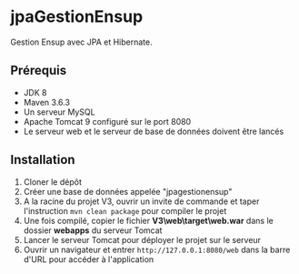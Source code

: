 # jpaGestionEnsup

Gestion Ensup avec JPA et Hibernate.

## Prérequis

- JDK 8
- Maven 3.6.3
- Un serveur MySQL
- Apache Tomcat 9 configuré sur le port 8080
- Le serveur web et le serveur de base de données doivent être lancés

## Installation

1. Cloner le dépôt
2. Créer une base de données appelée "jpagestionensup"
3. A la racine du projet V3, ouvrir un invite de commande et taper l'instruction `mvn clean package` pour compiler le projet
4. Une fois compilé, copier le fichier **V3\web\target\web.war** dans le dossier **webapps** du serveur Tomcat
5. Lancer le serveur Tomcat pour déployer le projet sur le serveur
6. Ouvrir un navigateur et entrer `http://127.0.0.1:8080/web` dans la barre d'URL pour accéder à l'application
